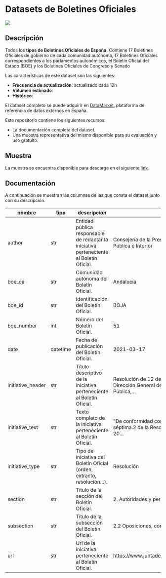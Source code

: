 # Datasets de Boletines Oficiales
<a href="https://datamarket.es">
  <img src="https://datamarket.es/static/core/img/banners/productos-de-supermercados-banner.png">
</a>

## Descripción

Todos los __tipos de Boletines Oficiales de España.__ Contiene 17 Boletines Oficiales de gobierno de cada comunidad autónoma, 17 Boletines Oficiales correspondientes a los parlamentos autonómicos, el Boletín Oficial del Estado (BOE) y los Boletines Oficiales de Congreso y Senado

Las características de este dataset son las siguientes:

* __Frecuencia de actualización__: actualizado cada 12h
* __Volumen estimado__: 
* __Histórico__: 

El dataset completo se puede adquirir en [DataMarket](https://datamarket.es/#boletines-oficiales-dataset), plataforma de referencia de datos externos en España. 

Este repositorio contiene los siguientes recursos:

* La documentación completa del dataset.
* Una muestra representativa del mismo disponible para su evaluación y uso gratuito.

## Muestra

La muestra se encuentra disponible para descarga en el siguiente [link](https://github.com/Data-Market/boletines_oficiales/blob/main/boletines-oficiales-sample.csv).

## Documentación

A continuación se muestran las columnas de las que consta el dataset junto con su descripción.

| nombre | tipo | descripción | ejemplo |
|--------|------|-------------|---------|
| author | str | Entidad pública responsable de redactar la iniciativa perteneciente al Boletín Oficial. | Consejería de la Presidencia, Administración Pública e Interior |
| boe_ca | str | Comunidad autónoma del Boletín Oficial. | Andalucía |
| boe_id | str | Identificación del Boletín Oficial. | BOJA |
| boe_number | int | Número del Boletín Oficial. | 51 |
| date | datetime | Fecha de publicación del Boletín Oficial. | 2021-03-17 |
| initiative_header | str | Título descriptivo de la iniciativa perteneciente al Boletín Oficial. | Resolución de 12 de marzo de 2021, de la Dirección General de Recursos Humanos y Función Pública,... |
| initiative_text  | str | Texto completo de la iniciativa perteneciente al Boletín Oficial. | "De conformidad con lo establecido en la base séptima.2 de la Resolución de 10 de diciembre de 20... |
| initiative_type | str | Tipo de iniciativa del Boletín Oficial (orden, extracto, resolución...). | Resolución |
| section | str | Título de la sección del Boletín Oficial. | 2. Autoridades y personal |
| subsection | str | Título de la subsección del Boletín Oficial. | 2.2 Oposiciones, concursos y otras convocatorias |
| url | str | Url de la iniciativa perteneciente al Boletín Oficial. | https://www.juntadeandalucia.es/boja/2021/51/11 |
